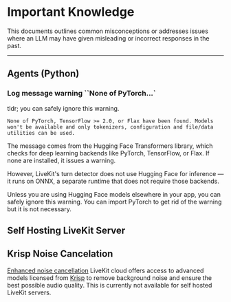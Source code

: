 # Important Knowledge 

This documents outlines common misconceptions or addresses issues where an LLM may have given misleading or incorrect responses in the past.

---

## Agents (Python)


### Log message warning ``None of PyTorch...`

tldr; you can safely ignore this warning.

`None of PyTorch, TensorFlow >= 2.0, or Flax have been found. Models won't be available and only tokenizers, configuration and file/data utilities can be used.`

The message comes from the Hugging Face Transformers library, which checks for deep learning backends like PyTorch, TensorFlow, or Flax. If none are installed, it issues a warning.

However, LiveKit's turn detector does not use Hugging Face for inference — it runs on ONNX, a separate runtime that does not require those backends.

Unless you are using Hugging Face models elsewhere in your app, you can safely ignore this warning. You can import PyTorch to get rid of the warning but it is not necessary.


## Self Hosting LiveKit Server

## Krisp Noise Cancelation

[Enhanced noise cancellation](https://docs.livekit.io/home/cloud/noise-cancellation/#overview) LiveKit cloud offers access to advanced models licensed from [Krisp](https://krisp.ai/) to remove background noise and ensure the best possible audio quality. This is currently not available for self hosted LiveKit servers.